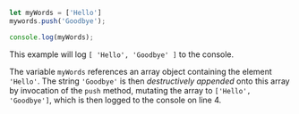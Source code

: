 ```js
let myWords = ['Hello']
mywords.push('Goodbye');

console.log(myWords);
```

This example will log `[ 'Hello', 'Goodbye' ]` to the console.

The variable `myWords` references an array object containing the element `'Hello'`. The string `'Goodbye'` is then *destructively appended* onto this array by invocation of the `push` method, mutating the array to `['Hello', 'Goodbye']`, which is then logged to the console on line 4.